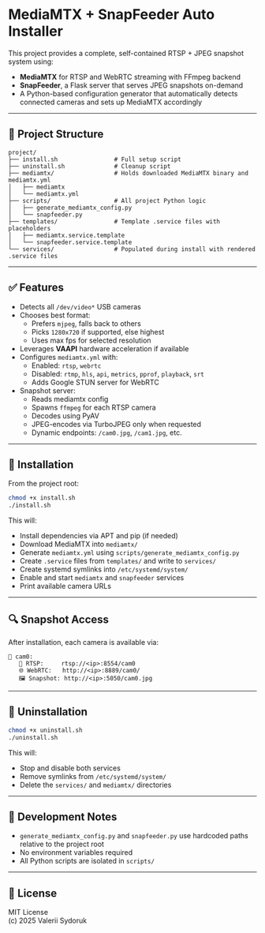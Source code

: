 # MediaMTX + SnapFeeder Auto Installer

This project provides a complete, self-contained RTSP + JPEG snapshot system using:

- **MediaMTX** for RTSP and WebRTC streaming with FFmpeg backend
- **SnapFeeder**, a Flask server that serves JPEG snapshots on-demand
- A Python-based configuration generator that automatically detects connected cameras and sets up MediaMTX accordingly

---

## 📁 Project Structure

```
project/
├── install.sh                # Full setup script
├── uninstall.sh              # Cleanup script
├── mediamtx/                 # Holds downloaded MediaMTX binary and mediamtx.yml
│   ├── mediamtx
│   └── mediamtx.yml
├── scripts/                  # All project Python logic
│   ├── generate_mediamtx_config.py
│   └── snapfeeder.py
├── templates/                # Template .service files with placeholders
│   ├── mediamtx.service.template
│   └── snapfeeder.service.template
└── services/                 # Populated during install with rendered .service files
```

---

## ✅ Features

- Detects all `/dev/video*` USB cameras
- Chooses best format:
  - Prefers `mjpeg`, falls back to others
  - Picks `1280x720` if supported, else highest
  - Uses max fps for selected resolution
- Leverages **VAAPI** hardware acceleration if available
- Configures `mediamtx.yml` with:
  - Enabled: `rtsp`, `webrtc`
  - Disabled: `rtmp`, `hls`, `api`, `metrics`, `pprof`, `playback`, `srt`
  - Adds Google STUN server for WebRTC
- Snapshot server:
  - Reads mediamtx config
  - Spawns `ffmpeg` for each RTSP camera
  - Decodes using PyAV
  - JPEG-encodes via TurboJPEG only when requested
  - Dynamic endpoints: `/cam0.jpg`, `/cam1.jpg`, etc.

---

## 🚀 Installation

From the project root:

```bash
chmod +x install.sh
./install.sh
```

This will:

- Install dependencies via APT and pip (if needed)
- Download MediaMTX into `mediamtx/`
- Generate `mediamtx.yml` using `scripts/generate_mediamtx_config.py`
- Create `.service` files from `templates/` and write to `services/`
- Create systemd symlinks into `/etc/systemd/system/`
- Enable and start `mediamtx` and `snapfeeder` services
- Print available camera URLs

---

## 🔍 Snapshot Access

After installation, each camera is available via:

```
🎥 cam0:
   📡 RTSP:     rtsp://<ip>:8554/cam0
   🌐 WebRTC:   http://<ip>:8889/cam0/
   🖼️ Snapshot: http://<ip>:5050/cam0.jpg
```

---

## 🧹 Uninstallation

```bash
chmod +x uninstall.sh
./uninstall.sh
```

This will:

- Stop and disable both services
- Remove symlinks from `/etc/systemd/system/`
- Delete the `services/` and `mediamtx/` directories

---

## 🔧 Development Notes

- `generate_mediamtx_config.py` and `snapfeeder.py` use hardcoded paths relative to the project root
- No environment variables required
- All Python scripts are isolated in `scripts/`

---

## 📜 License

MIT License  
(c) 2025 Valerii Sydoruk

